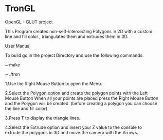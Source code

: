 # TronGL
OpenGL - GLUT project

This Program creates non-self-intersecting Polygons in 2D with a custom line and fill color , triangulates them and extrudes them in 3D. 

User Manual

To build go in the project Directory and use the following commands:

~ make

~ ./tron

1.Use the Right Mouse Button to open the Menu.

2.Select the Polygon option and create the polygon points with the Left Mouse Button
When all your points are placed press the Right Mouse Button and the Polygon will be created.
(before creating a polygon you can choose the line and fill color)

3.Press T to display the triangle lines.

4.Select the Extrude option and insert your Z value to the console to extrude the polygons in 3D and move the camera with the Arrows.
